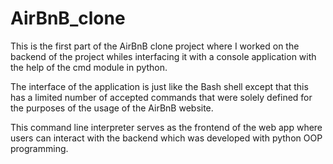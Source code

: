# AirBnB_clone

This is the first part of the AirBnB clone project where I worked on the backend of the project whiles interfacing it with a console application with the help of the cmd module in python.

The interface of the application is just like the Bash shell except that this has a limited number of accepted commands that were solely defined for the purposes of the usage of the AirBnB website.

This command line interpreter serves as the frontend of the web app where users can interact with the backend which was developed with python OOP programming.
